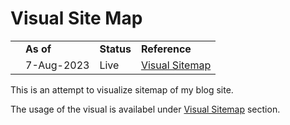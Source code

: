 # Visual Site Map

|||||
|-|-|-|-|
||**As of**|**Status**|**Reference**|
||7-Aug-2023|Live|[Visual Sitemap](https://dheepakg.github.io/visual-sitemap/)|

This is an attempt to visualize sitemap of my blog site.

The usage of the visual is availabel under [Visual Sitemap](https://dheepakg.github.io/visual-sitemap/) section.


